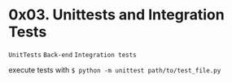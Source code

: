 # 0x03. Unittests and Integration Tests
```UnitTests``` ```Back-end``` ```Integration tests```


execute tests with 
```$ python -m unittest path/to/test_file.py```
